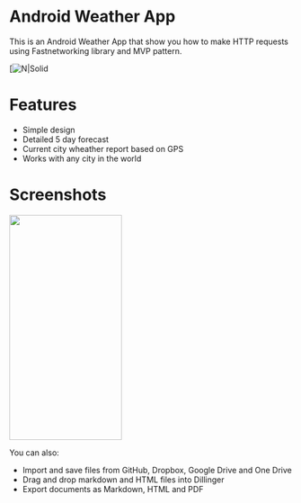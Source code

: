 # Android Weather App
This is an Android Weather App that show you how to make HTTP requests using Fastnetworking library and MVP pattern.

[![N|Solid](https://www.mediafire.com/view/bluyxxgcv4o938x/ic_launcher.png)

# Features
- Simple design
- Detailed 5 day forecast
- Current city wheather report based on GPS 
- Works with any city in the world

# Screenshots

<img src="https://camo.githubusercontent.com/..." data-canonical-src="https://gyazo.com/eb5c5741b6a9a16c692170a41a49c858.png" width="200" height="400" />
        



You can also:
  - Import and save files from GitHub, Dropbox, Google Drive and One Drive
  - Drag and drop markdown and HTML files into Dillinger
  - Export documents as Markdown, HTML and PDF
